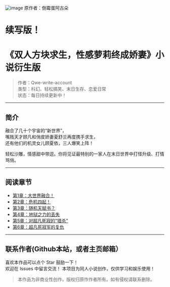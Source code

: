 ![image](https://github.com/user-attachments/assets/0422fac3-ed69-4aed-8b36-793306e98877) 原作者：倒霉蛋阿古朵
#  续写版！
# 《双人方块求生，性感萝莉终成娇妻》小说衍生版

> 作者：Qwe-write-account  
> 类型：科幻、轻松搞笑、末日生存、恋爱日常  
> 状态：每日持续更新中！

---

## 简介

融合了几十个宇宙的“新世界”，  
嘴贱天才顾凡和俏皮娇妻夏舒兰再度携手求生，  
还有他们的机灵女儿顾夏依，三人爆笑上阵！  

轻松沙雕，情感甜中带逗。你将见证最特别的一家人在末日世界中打怪升级、打情骂俏。

---

## 阅读章节

- [第1章：大世界融合！](chapter-01.md)
- [第2章：危机四起！](chapter-02.md)
- [第3章：随机天赋书？](chapter-03.md)
- [第4章：地狱之力的丢失](chapter-04.md)
- [第5章：对超凡死寂的"猎杀"](chapter-05.md)
- [第6章：超凡死寂军的复仇](chapter-06.md)



---

## 联系作者(Github本站，或者主页邮箱）

喜欢本作品可以点个 Star 鼓励一下！  
欢迎在 Issues 中留言交流！
本项目为同人小说创作，仅供学习和娱乐使用！

> 本作品为非商业性创作，版权归原作作者所有。如有侵权请联系删除。
